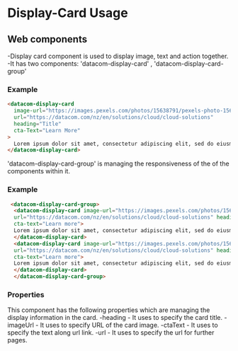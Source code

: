 # Display-Card Usage

## Web components

-Display card component is used to display image, text and action together.
-It has two components: 'datacom-display-card' , 'datacom-display-card-group'

### Example

```html
<datacom-display-card
  image-url="https://images.pexels.com/photos/15638791/pexels-photo-15638791.jpeg"
  url="https://datacom.com/nz/en/solutions/cloud/cloud-solutions"
  heading="Title"
  cta-Text="Learn More"
>
  Lorem ipsum dolor sit amet, consectetur adipiscing elit, sed do eiusmod tempor incididunt ut labore
</datacom-display-card>

```
'datacom-display-card-group' is managing the responsiveness of the of the components within it.

### Example 

```html
 <datacom-display-card-group>
  <datacom-display-card image-url="https://images.pexels.com/photos/15638791/pexels-photo-15638791.jpeg" 
  url="https://datacom.com/nz/en/solutions/cloud/cloud-solutions" heading="Title" 
  cta-text="Learn more">
  Lorem ipsum dolor sit amet, consectetur adipiscing elit, sed do eiusmod tempor incididunt ut labore
  </datacom-display-card>
  <datacom-display-card image-url="https://images.pexels.com/photos/15638791/pexels-photo-15638791.jpeg" 
  url="https://datacom.com/nz/en/solutions/cloud/cloud-solutions" heading="Title" 
  cta-text="Learn more">
  Lorem ipsum dolor sit amet, consectetur adipiscing elit, sed do eiusmod tempor incididunt ut labore
  </datacom-display-card>
  </datacom-display-card-group>

```

### Properties
This component has the following properties which are managing the display information in the card.
-heading - It uses to specify the card title.
-imageUrl - It uses to specify URL of the card image.
-ctaText - It uses to specify the text along url link.
-url -  It uses to specify the url for further pages.
